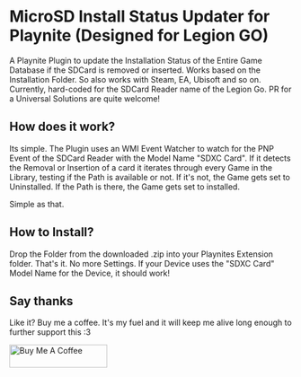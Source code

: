 
# MicroSD Install Status Updater for Playnite (Designed for Legion GO)
A Playnite Plugin to update the Installation Status of the Entire Game Database if the SDCard is removed or inserted. Works based on the Installation Folder. So also works with Steam, EA, Ubisoft and so on.
Currently, hard-coded for the SDCard Reader name of the Legion Go. PR for a Universal Solutions are quite welcome!

## How does it work?

Its simple. The Plugin uses an WMI Event Watcher to watch for the PNP Event of the SDCard Reader with the Model Name "SDXC Card".
If it detects the Removal or Insertion of a card it iterates through every Game in the Library, testing if the Path is available or not.
If it's not, the Game gets set to Uninstalled.
If the Path is there, the Game gets set to installed.

Simple as that.

## How to Install?
Drop the Folder from the downloaded .zip into your Playnites Extension folder.
That's it. No more Settings. If your Device uses the "SDXC Card" Model Name for the Device, it should work!

## Say thanks
Like it? Buy me a coffee. It's my fuel and it will keep me alive long enough to further support this :3 

<a href="https://www.buymeacoffee.com/n1ghtstorm" target="_blank"><img src="https://cdn.buymeacoffee.com/buttons/default-orange.png" alt="Buy Me A Coffee" height="41" width="174"></a>
